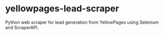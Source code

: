 # yellowpages-lead-scraper
Python web scraper for lead generation from YellowPages using Selenium and ScraperAPI.

